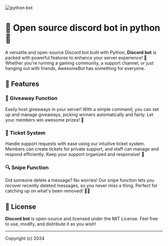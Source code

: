 ![python bot](https://github.com/user-attachments/assets/42cff6b5-ea52-46b3-a1ac-e23e09360980)

# 🎉 **Open source discord bot in python** 🎉
A versatile and open-source Discord bot built with Python, **Discord bot** is packed with powerful features to enhance your server experience! 🚀 Whether you're running a gaming community, a support channel, or just hanging out with friends, AwesomeBot has something for everyone. 

## 🌟 **Features**

### 🎁 Giveaway Function
Easily host giveaways in your server! With a simple command, you can set up and manage giveaways, picking winners automatically and fairly. Let your members win awesome prizes! 🎊

### 🎫 Ticket System
Handle support requests with ease using our intuitive ticket system. Members can create tickets for private support, and staff can manage and respond efficiently. Keep your support organized and responsive! 📩

### 🔍 Snipe Function
Did someone delete a message? No worries! Our snipe function lets you recover recently deleted messages, so you never miss a thing. Perfect for catching up on what's been removed! 🕵️‍♂️

## 📜 **License**
**Discord bot** is open-source and licensed under the MIT License. Feel free to use, modify, and distribute it as you wish!

---

Copyright (c) 2024 <DEXIK>
